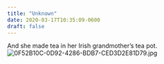 ```yaml
---
title: "Unknown"
date: 2020-03-17T10:35:09-0600
draft: false
---
```


And she made tea in her Irish grandmother’s tea pot. ![0F52B10C-0D92-4286-BDB7-CED3D2E81D79.jpg](https://ianwhitney.micro.blog/uploads/2020/8ead773d14.jpg)
